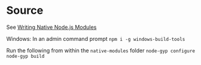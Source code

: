 # Source
See [Writing Native Node.js Modules](https://blog.risingstack.com/writing-native-node-js-modules/)

Windows: In an admin command prompt `npm i -g windows-build-tools`

Run the following from within the `native-modules` folder
`node-gyp configure`
`node-gyp build`